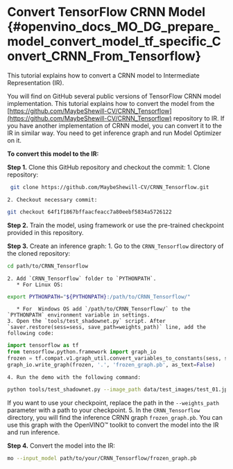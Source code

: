 # Convert TensorFlow CRNN Model {#openvino_docs_MO_DG_prepare_model_convert_model_tf_specific_Convert_CRNN_From_Tensorflow}

This tutorial explains how to convert a CRNN model to Intermediate Representation (IR).

You will find on GitHub several public versions of TensorFlow CRNN model implementation. This tutorial explains how to convert the model from
the [https://github.com/MaybeShewill-CV/CRNN_Tensorflow](https://github.com/MaybeShewill-CV/CRNN_Tensorflow) repository to IR. 
If you have another implementation of CRNN model, you can convert it to the IR in similar way. You need to get inference graph and run Model Optimizer on it.

**To convert this model to the IR:**

**Step 1.** Clone this GitHub repository and checkout the commit:
    1. Clone repository:
```sh
 git clone https://github.com/MaybeShewill-CV/CRNN_Tensorflow.git
```
    2. Checkout necessary commit:
```sh
git checkout 64f1f1867bffaacfeacc7a80eebf5834a5726122
```

**Step 2.** Train the model, using framework or use the pre-trained checkpoint provided in this repository.

**Step 3.** Create an inference graph:
    1. Go to the `CRNN_Tensorflow` directory of the cloned repository:
```sh
cd path/to/CRNN_Tensorflow
```
    2. Add `CRNN_Tensorflow` folder to `PYTHONPATH`.
       * For Linux OS:
```sh
export PYTHONPATH="${PYTHONPATH}:/path/to/CRNN_Tensorflow/"
```
       * For  Windows OS add `/path/to/CRNN_Tensorflow/` to the `PYTHONPATH` environment variable in settings.
    3. Open the `tools/test_shadownet.py` script. After `saver.restore(sess=sess, save_path=weights_path)` line, add the following code:
```python
import tensorflow as tf
from tensorflow.python.framework import graph_io
frozen = tf.compat.v1.graph_util.convert_variables_to_constants(sess, sess.graph_def, ['shadow/LSTMLayers/transpose_time_major'])
graph_io.write_graph(frozen, '.', 'frozen_graph.pb', as_text=False)
```
    4. Run the demo with the following command:
```sh
python tools/test_shadownet.py --image_path data/test_images/test_01.jpg --weights_path model/shadownet/shadownet_2017-10-17-11-47-46.ckpt-199999
```
   If you want to use your checkpoint, replace the path in the `--weights_path` parameter with a path to your checkpoint.
    5. In the `CRNN_Tensorflow` directory, you will find the inference CRNN graph `frozen_graph.pb`. You can use this graph with the OpenVINO&trade; toolkit
     to convert the model into the IR and run inference.

**Step 4.** Convert the model into the IR:
```sh
mo --input_model path/to/your/CRNN_Tensorflow/frozen_graph.pb
```




